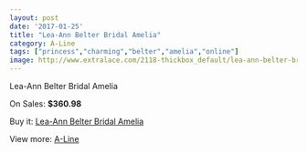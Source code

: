 ```yaml
---
layout: post
date: '2017-01-25'
title: "Lea-Ann Belter Bridal Amelia"
category: A-Line
tags: ["princess","charming","belter","amelia","online"]
image: http://www.extralace.com/2118-thickbox_default/lea-ann-belter-bridal-amelia.jpg
---
```

Lea-Ann Belter Bridal Amelia

On Sales: **$360.98**
<a href="https://www.extralace.com/a-line/1004-lea-ann-belter-bridal-amelia.html"><amp-img layout="responsive" width="600" height="600" src="//www.extralace.com/2118-thickbox_default/lea-ann-belter-bridal-amelia.jpg" alt="Lea-Ann Belter Bridal Amelia 0" /></a>
<a href="https://www.extralace.com/a-line/1004-lea-ann-belter-bridal-amelia.html"><amp-img layout="responsive" width="600" height="600" src="//www.extralace.com/2119-thickbox_default/lea-ann-belter-bridal-amelia.jpg" alt="Lea-Ann Belter Bridal Amelia 1" /></a>

Buy it: [Lea-Ann Belter Bridal Amelia](https://www.extralace.com/a-line/1004-lea-ann-belter-bridal-amelia.html "Lea-Ann Belter Bridal Amelia")

View more: [A-Line](https://www.extralace.com/2-a-line "A-Line")